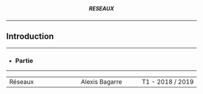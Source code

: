 <h5 style="text-align: center"> RESEAUX </h5>

------

## **Introduction**

---

- ### Partie





---

<table width="90%">
<tr>
<td style="width: 30%; text-align: left; background:transparent; border:0;">Réseaux</td>
<td style="width: 30%; text-align: center; background:transparent; border:0;">Alexis Bagarre</td>
<td style="width: 30%; text-align: right; background:transparent; border:0;">T1 - 2018 / 2019</td>
</tr>
</table>
